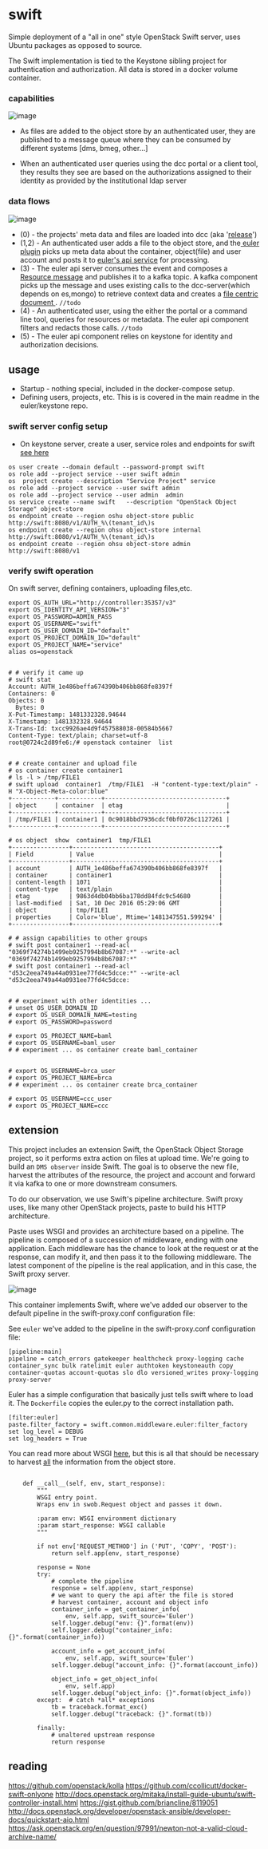 # swift


Simple deployment of a "all in one" style OpenStack Swift server, uses Ubuntu packages as opposed to source.

The Swift implementation is tied to the Keystone sibling project for authentication and authorization.  All data is stored in a docker volume container.

### capabilities

![image](https://cloud.githubusercontent.com/assets/47808/21116547/de3a630c-c06a-11e6-92ba-7922edbed2c6.png)

* As files are added to the object store by an authenticated user, they are published to a message queue where they can be consumed by different systems [dms, bmeg, other...]

* When  an authenticated user queries using the dcc portal or a client tool, they results they see are based on the authorizations assigned to their identity as provided by the institutional ldap server

### data flows

![image](https://cloud.githubusercontent.com/assets/47808/21244620/5984d082-c2d3-11e6-8576-397a419409ec.png)


* (0) - the projects' meta data and files are loaded into dcc (aka '[release](https://github.com/icgc-dcc/dcc-release)')
* (1,2) - An authenticated user adds a file to the object store, and the[ euler plugin](https://github.com/ohsu-computational-biology/euler/blob/swift/services/swift/files/euler.py) picks up meta data about the container, object(file) and user account and posts it to [euler's api service](https://github.com/ohsu-computational-biology/euler/tree/swift/services/api) for processing.
* (3) - The euler api server consumes the event and composes a[ Resource message](https://github.com/ohsu-computational-biology/bioschemas/blob/icgc/bioschemas/snapshot/proto/bmeg/core.proto) and publishes it to a kafka topic.   A kafka component picks up the message and uses existing calls to the dcc-server(which depends on es,mongo) to retrieve context data and creates a [file centric document ](https://github.com/ohsu-computational-biology/bioschemas/blob/icgc/bioschemas/snapshot/jsonschema/icgc-dcc/schema.json). `//todo`
* (4) - An authenticated user, using the either the portal or a command line tool, queries for resources or metadata.   The euler api component filters and redacts those calls.  `//todo`
* (5) - The euler api component relies on keystone for identity and authorization decisions.


## usage

* Startup - nothing special, included in the docker-compose setup.
* Defining users, projects, etc.   This is is covered in the main readme in the euler/keystone repo.


### swift server config setup

* On  keystone server, create a user, service roles and endpoints for swift [see here](http://docs.openstack.org/mitaka/install-guide-ubuntu/swift-controller-install.html)


```
os user create --domain default --password-prompt swift
os role add --project service --user swift admin
os  project create --description "Service Project" service
os role add --project service --user swift admin
os role add --project service --user admin  admin
os service create --name swift   --description "OpenStack Object Storage" object-store
os endpoint create --region oshu object-store public http://swift:8080/v1/AUTH_%\(tenant_id\)s
os endpoint create --region ohsu object-store internal http://swift:8080/v1/AUTH_%\(tenant_id\)s
os endpoint create --region ohsu object-store admin http://swift:8080/v1
```

### verify swift operation

On swift server, defining containers, uploading files,etc.


```
export OS_AUTH_URL="http://controller:35357/v3"
export OS_IDENTITY_API_VERSION="3"
export OS_PASSWORD=ADMIN_PASS
export OS_USERNAME="swift"
export OS_USER_DOMAIN_ID="default"
export OS_PROJECT_DOMAIN_ID="default"
export OS_PROJECT_NAME="service"
alias os=openstack


# # verify it came up
# swift stat
Account: AUTH_1e486beffa674390b406bb868fe8397f
Containers: 0
Objects: 0
  Bytes: 0
X-Put-Timestamp: 1481332328.94644
X-Timestamp: 1481332328.94644
X-Trans-Id: txcc9926ae4d9f457588038-00584b5667
Content-Type: text/plain; charset=utf-8
root@0724c2d89fe6:/# openstack container  list


# # create container and upload file
# os container create container1
# ls -l > /tmp/FILE1
# swift upload  container1  /tmp/FILE1  -H "content-type:text/plain" -H "X-Object-Meta-color:blue"
+------------+------------+----------------------------------+
| object     | container  | etag                             |
+------------+------------+----------------------------------+
| /tmp/FILE1 | container1 | 0c9018bbd7936cdcf0bf0726c1127261 |
+------------+------------+----------------------------------+

# os object  show  container1  tmp/FILE1
+----------------+-----------------------------------------+
| Field          | Value                                   |
+----------------+-----------------------------------------+
| account        | AUTH_1e486beffa674390b406bb868fe8397f   |
| container      | container1                              |
| content-length | 1071                                    |
| content-type   | text/plain                              |
| etag           | 9863d4db04bb6ba178dd84fdc9c54680        |
| last-modified  | Sat, 10 Dec 2016 05:29:06 GMT           |
| object         | tmp/FILE1                               |
| properties     | Color='blue', Mtime='1481347551.599294' |
+----------------+-----------------------------------------+

# # assign capabilities to other groups
# swift post container1 --read-acl "0369f74274b1499eb9257994b8b67087:*" --write-acl "0369f74274b1499eb9257994b8b67087:*"
# swift post container1 --read-acl "d53c2eea749a44a0931ee77fd4c5dcce:*" --write-acl "d53c2eea749a44a0931ee77fd4c5dcce:


# # experiment with other identities ...
# unset OS_USER_DOMAIN_ID
# export OS_USER_DOMAIN_NAME=testing
# export OS_PASSWORD=password

# export OS_PROJECT_NAME=baml
# export OS_USERNAME=baml_user
# # experiment ... os container create baml_container


# export OS_USERNAME=brca_user
# export OS_PROJECT_NAME=brca
# # experiment ... os container create brca_container

# export OS_USERNAME=ccc_user
# export OS_PROJECT_NAME=ccc
```

## extension

This project includes an extension Swift, the OpenStack Object Storage project, so it performs extra action on files at upload time.
We're going to build an `DMS observer` inside Swift. The goal is to observe the new file, harvest the attributes of the resource, the project and account and forward it via kafka to one or more downstream consumers.


To do our observation, we use Swift's pipeline architecture. Swift proxy uses, like many other OpenStack projects, paste to build his HTTP architecture.

Paste uses WSGI and provides an architecture based on a pipeline. The pipeline is composed of a succession of middleware, ending with one application. Each middleware has the chance to look at the request or at the response, can modify it, and then pass it to the following middleware. The latest component of the pipeline is the real application, and in this case, the Swift proxy server.

![image](https://cloud.githubusercontent.com/assets/47808/21115361/d97f0c50-c065-11e6-9c75-514654d5652f.png)

This container implements Swift, where we've added our observer to the default pipeline in the swift-proxy.conf configuration file:


See `euler` we've added to the pipeline in the swift-proxy.conf configuration file:

```
[pipeline:main]
pipeline = catch_errors gatekeeper healthcheck proxy-logging cache container_sync bulk ratelimit euler authtoken keystoneauth copy container-quotas account-quotas slo dlo versioned_writes proxy-logging proxy-server
```

Euler has a simple configuration that basically just tells swift where to load it.  The `Dockerfile` copies the euler.py to the correct installation path.

```
[filter:euler]
paste.filter_factory = swift.common.middleware.euler:filter_factory
set log_level = DEBUG
set log_headers = True
```

You can read more about WSGI [here](http://docs.openstack.org/developer/keystonemiddleware/middlewarearchitecture.html), but this is all that should be necessary to harvest [all](http://docs.openstack.org/developer/swift/proxy.html) the information from the object store.

```

    def __call__(self, env, start_response):
        """
        WSGI entry point.
        Wraps env in swob.Request object and passes it down.

        :param env: WSGI environment dictionary
        :param start_response: WSGI callable
        """

        if not env['REQUEST_METHOD'] in ('PUT', 'COPY', 'POST'):
            return self.app(env, start_response)

        response = None
        try:
            # complete the pipeline
            response = self.app(env, start_response)
            # we want to query the api after the file is stored
            # harvest container, account and object info
            container_info = get_container_info(
                env, self.app, swift_source='Euler')
            self.logger.debug("env: {}".format(env))
            self.logger.debug("container_info: {}".format(container_info))

            account_info = get_account_info(
                env, self.app, swift_source='Euler')
            self.logger.debug("account_info: {}".format(account_info))

            object_info = get_object_info(
                env, self.app)
            self.logger.debug("object_info: {}".format(object_info))
        except:  # catch *all* exceptions
            tb = traceback.format_exc()
            self.logger.debug("traceback: {}".format(tb))

        finally:
            # unaltered upstream response
            return response

```




## reading


https://github.com/openstack/kolla
https://github.com/ccollicutt/docker-swift-onlyone
http://docs.openstack.org/mitaka/install-guide-ubuntu/swift-controller-install.html
https://gist.github.com/briancline/8119051
http://docs.openstack.org/developer/openstack-ansible/developer-docs/quickstart-aio.html
https://ask.openstack.org/en/question/97991/newton-not-a-valid-cloud-archive-name/
